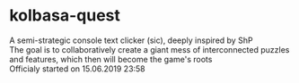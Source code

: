 # kolbasa-quest
A semi-strategic console text clicker (sic), deeply inspired by ShP <br>
The goal is to collaboratively create a giant mess of interconnected puzzles and features, which then will become the game's roots <br>
Officialy started on 15.06.2019 23:58 <br>
